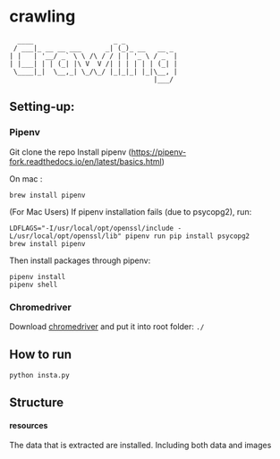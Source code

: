 # crawling

```
  ____                    _ _
 / ___|_ __ __ ___      _| (_)_ __   __ _
| |   | '__/ _` \ \ /\ / / | | '_ \ / _` |
| |___| | | (_| |\ V  V /| | | | | | (_| |
 \____|_|  \__,_| \_/\_/ |_|_|_| |_|\__, |
                                    |___/
```
## Setting-up:
### Pipenv
Git clone the repo
Install pipenv (https://pipenv-fork.readthedocs.io/en/latest/basics.html)

On mac :
```
brew install pipenv
```

(For Mac Users) If pipenv installation fails (due to psycopg2), run:

```
LDFLAGS="-I/usr/local/opt/openssl/include -L/usr/local/opt/openssl/lib" pipenv run pip install psycopg2
brew install pipenv
```

Then install packages through pipenv:

```
pipenv install
pipenv shell
```
### Chromedriver
Download [chromedriver](https://sites.google.com/a/chromium.org/chromedriver/) and put it into root folder:
`./`

## How to run
```
python insta.py
```

## Structure

#### resources
The data that is extracted are installed. Including both data and images
